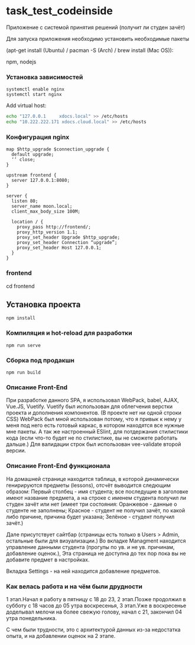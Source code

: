 # task_test_codeinside
Приложение с системой принятия решений (получит ли студен зачёт)

Для запуска приложения необходимо установить необходимые пакеты

(apt-get install (Ubuntu) / pacman -S (Arch) / brew install (Mac OS)):

npm, nodejs

### Установка зависимостей

```
systemctl enable nginx
systemctl start nginx
```
Add virtual host:

```bash
echo "127.0.0.1     xdocs.local" >> /etc/hosts
echo "10.222.222.171 xdocs.cloud.local" >> /etc/hosts
```

### Конфигурация nginx

```nginx
map $http_upgrade $connection_upgrade {
  default upgrade;
  ‘’ close;
}

upstream frontend {
  server 127.0.0.1:8080;
}

server {
  listen 80;
  server_name moon.local;
  client_max_body_size 100M;

  location / {
    proxy_pass http://frontend/;
    proxy_http_version 1.1;
    proxy_set_header Upgrade $http_upgrade;
    proxy_set_header Connection “upgrade”;
    proxy_set_header Host 127.0.0.1;
  }
}
```

### frontend
cd frontend

## Установка проекта
```
npm install
```

### Компиляция и hot-reload для разработки
```
npm run serve
```

### Сборка под продакшн
```
npm run build
```
### Описание Front-End
При разработке данного SPA, я использовал WebPack, babel, AJAX, Vue.JS, Vuetify.
  Vuetify был использован для облегчения верстки проекта и дополнения компонентов. (В проекте нет ни одной строки CSS)
  WebPack был мной использован потому, что я привык к нему у меня под него есть готовый каркас, в котором находятся все нужные мне пакеты. А так же настроенный ESlint, для потдержания стилистики кода (если что-то будет не по стилистике, вы не сможете работать дальше.)
  Для валидации строк был использован vee-validate второй версии.
  
  
### Описание Front-End функционала
На домашней странице находится таблица, в которой динамически генирируются предметы (lessons), отсчёт выводится следющим образом: Первый столбец - имя студента; все последущие в заголовке имеют название предмета, а на строке с именем студента получил ли студен зачёт или нет (имеет три состояния: Оранжевое - данные о студенте не заполнены; Красное - студент не получил зачёт, по какой либо причине, причина будет указана; Зелёное - студент получил зачёт.)

Дале присутствует сайтбар (страницы есть только в Users > Admin, остальные были для визуализации.)
Во вкладке Managment находится управление данными студента (прогулы по ув. и не ув. причинам, добавление оценок.), Эта страница не доступна до тех пор пока вы не добавите предмет в настройках.

Вкладка Settings - на ней находится добавление предметов.

### Как велась работа и на чём были друдности
1 этап.Начал я работу в пятницу с 18 до 23,
2 этап.Позже продолжил в субботу с 18 часов до 05 утра воскресенья,
3 этап.Уже в воскресенье доделывал мелочи на более свежую голову, начал с 21, закончил 04 утра понедельника.

С чем были трудности, это с архитектурой данных из-за недостатка опыта, и на добавлении оценок на 2 этапе.
